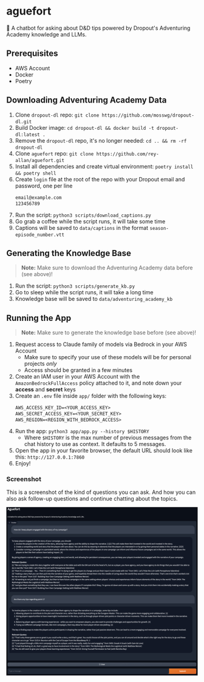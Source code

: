 # aguefort

:game_die: A chatbot for asking about D&amp;D tips powered by Dropout's Adventuring Academy knowledge and LLMs.

## Prerequisites

- AWS Account
- Docker
- Poetry

## Downloading Adventuring Academy Data

1. Clone `dropout-dl` repo: `git clone https://github.com/mosswg/dropout-dl.git`
2. Build Docker image: `cd dropout-dl && docker build -t dropout-dl:latest .`
3. Remove the `dropout-dl` repo, it's no longer needed: `cd .. && rm -rf dropout-dl`
4. Clone `aguefort` repo: `git clone https://github.com/rey-allan/aguefort.git`
5. Install all dependencies and create virtual environment: `poetry install && poetry shell`
6. Create `login` file at the root of the repo with your Dropout email and password, one per line
   ```
   email@example.com
   123456789
   ```
7. Run the script: `python3 scripts/download_captions.py`
8. Go grab a coffee while the script runs, it will take some time
9. Captions will be saved to `data/captions` in the format `season-episode_number.vtt`

## Generating the Knowledge Base

> **Note:** Make sure to download the Adventuring Academy data before (see above)!

1. Run the script: `python3 scripts/generate_kb.py`
2. Go to sleep while the script runs, it will take a long time
3. Knowledge base will be saved to `data/adventuring_academy_kb`

## Running the App

> **Note:** Make sure to generate the knowledge base before (see above)!

1. Request access to Claude family of models via Bedrock in your AWS Account
   - Make sure to specify your use of these models will be for personal projects _only_
   - Access should be granted in a few minutes
2. Create an IAM user in your AWS Account with the `AmazonBedrockFullAccess` policy attached to it, and note down your **access** and **secret** keys
3. Create an `.env` file inside `app/` folder with the following keys:
   ```
   AWS_ACCESS_KEY_ID=<YOUR_ACCESS_KEY>
   AWS_SECRET_ACCESS_KEY=<YOUR_SECRET_KEY>
   AWS_REGION=<REGION_WITH_BEDROCK_ACCESS>
   ```
4. Run the app: `python3 app/app.py --history $HISTORY`
   - Where `$HISTORY` is the max number of previous messages from the chat history to use as context. It defaults to 5 messages.
5. Open the app in your favorite browser, the default URL should look like this: `http://127.0.0.1:7860`
6. Enjoy!

### Screenshot

This is a screenshot of the kind of questions you can ask. And how you can also ask follow-up questions and continue chatting about the topics.

<p align="center">
  <img src="img/aguefort.png" />
</p>
